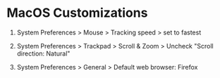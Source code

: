 # MacOS Customizations

1. System Preferences > Mouse > Tracking speed > set to fastest

1. System Preferences > Trackpad > Scroll & Zoom > Uncheck "Scroll direction: Natural"

1. System Preferences > General > Default web browser: Firefox
